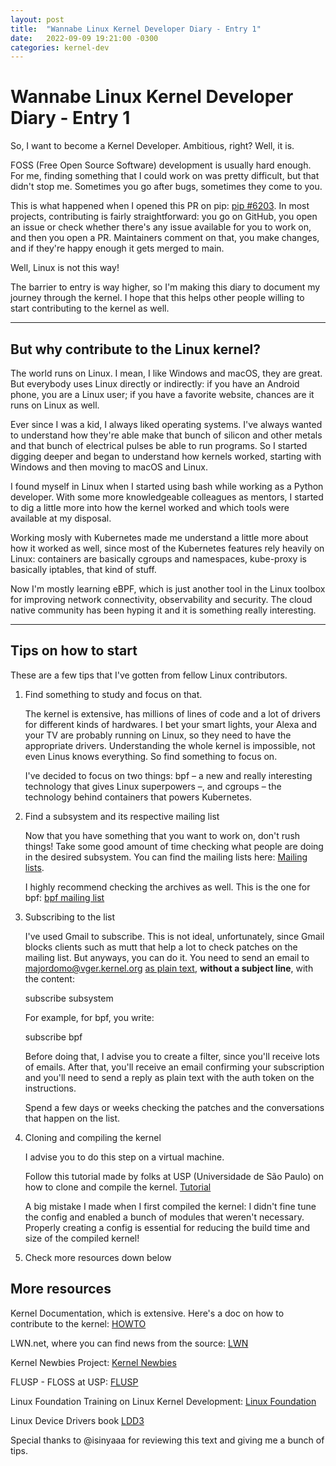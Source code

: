 ```yaml
---
layout: post
title:  "Wannabe Linux Kernel Developer Diary - Entry 1"
date:   2022-09-09 19:21:00 -0300
categories: kernel-dev
---
```


# Wannabe Linux Kernel Developer Diary - Entry 1

So, I want to become a Kernel Developer. Ambitious, right? Well, it is.

FOSS (Free Open Source Software) development is usually hard enough. For me, finding something that I could work on was pretty difficult, but that didn't stop me. Sometimes you go after bugs, sometimes they come to you.

This is what happened when I opened this PR on pip: [pip #6203](https://github.com/pypa/pip/pull/6203). In most projects, contributing is fairly straightforward: you go on GitHub, you open an issue or check whether there's any issue available for you to work on, and then you open a PR. Maintainers comment on that, you make changes, and if they're happy enough it gets merged to main.

Well, Linux is not this way!

The barrier to entry is way higher, so I'm making this diary to document my journey through the kernel. I hope that this helps other people willing to start contributing to the kernel as well.

---

## But why contribute to the Linux kernel?

The world runs on Linux. I mean, I like Windows and macOS, they are great. But everybody uses Linux directly or indirectly: if you have an Android phone, you are a Linux user; if you have a favorite website, chances are it runs on Linux as well.

Ever since I was a kid, I always liked operating systems. I've always wanted to understand how they're able make that bunch of silicon and other metals and that bunch of electrical pulses be able to run programs. So I started digging deeper and began to understand how kernels worked, starting with Windows and then moving to macOS and Linux.

I found myself in Linux when I started using bash while working as a Python developer. With some more knowledgeable colleagues as mentors, I started to dig a little more into how the kernel worked and which tools were available at my disposal.

Working mosly with Kubernetes made me understand a little more about how it worked as well, since most of the Kubernetes features rely heavily on Linux: containers are basically cgroups and namespaces, kube-proxy is basically iptables, that kind of stuff.

Now I'm mostly learning eBPF, which is just another tool in the Linux toolbox for improving network connectivity, observability and security. The cloud native community has been hyping it and it is something really interesting.

---

## Tips on how to start

These are a few tips that I've gotten from fellow Linux contributors.

1. Find something to study and focus on that.

    The kernel is extensive, has millions of lines of code and a lot of drivers for different kinds of hardwares. I bet your smart lights, your Alexa and your TV are probably running on Linux, so they need to have the appropriate drivers. Understanding the whole kernel is impossible, not even Linus knows everything. So find something to focus on.

    I've decided to focus on two things: bpf – a new and really interesting technology that gives Linux superpowers –, and cgroups – the technology behind containers that powers Kubernetes.

2. Find a subsystem and its respective mailing list

    Now that you have something that you want to work on, don't rush things! Take some good amount of time checking what people are doing in the desired subsystem. You can find the mailing lists here: [Mailing lists](http://vger.kernel.org/vger-lists.html).

    I highly recommend checking the archives as well. This is the one for bpf: [bpf mailing list](https://lore.kernel.org/bpf/)

3. Subscribing to the list

    I've used Gmail to subscribe. This is not ideal, unfortunately, since Gmail blocks clients such as mutt that help a lot to check patches on the mailing list. But anyways, you can do it. You need to send an email to majordomo@vger.kernel.org [as plain text](https://www.lifewire.com/how-to-send-a-message-in-plain-text-from-gmail-1171963), **without a subject line**, with the content:


    subscribe subsystem


    For example, for bpf, you write:


    subscribe bpf


    Before doing that, I advise you to create a filter, since you'll receive lots of emails. After that, you'll receive an email confirming your subscription and you'll need to send a reply as plain text with the auth token on the instructions.

    Spend a few days or weeks checking the patches and the conversations that happen on the list.

4. Cloning and compiling the kernel

    I advise you to do this step on a virtual machine.

    Follow this tutorial made by folks at USP (Universidade de São Paulo) on how to clone and compile the kernel. [Tutorial](https://flusp.ime.usp.br/kernel/Kernel-compilation-and-installation/)

    A big mistake I made when I first compiled the kernel: I didn't fine tune the config and enabled a bunch of modules that weren't necessary. Properly creating a config is essential for reducing the build time and size of the compiled kernel!

5. Check more resources down below

## More resources

Kernel Documentation, which is extensive. Here's a doc on how to contribute to the kernel: [HOWTO](https://www.kernel.org/doc/html/v4.16/process/howto.html)

LWN.net, where you can find news from the source: [LWN](https://lwn.net)

Kernel Newbies Project: [Kernel Newbies](https://kernelnewbies.org)

FLUSP - FLOSS at USP: [FLUSP](https://flusp.ime.usp.br)

Linux Foundation Training on Linux Kernel Development: [Linux Foundation](https://training.linuxfoundation.org/training/a-beginners-guide-to-linux-kernel-development-lfd103/)

Linux Device Drivers book [LDD3](https://lwn.net/Kernel/LDD3/)

Special thanks to @isinyaaa for reviewing this text and giving me a bunch of tips.

